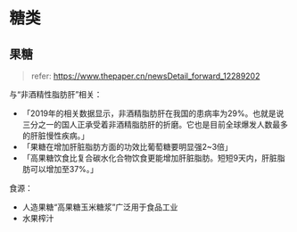 

# 糖类

## 果糖

> refer: https://www.thepaper.cn/newsDetail_forward_12289202

与“非酒精性脂肪肝”相关：

- 「2019年的相关数据显示，非酒精脂肪肝在我国的患病率为29%。也就是说三分之一的国人正承受着非酒精脂肪肝的折磨。它也是目前全球爆发人数最多的肝脏慢性疾病。」
- 「果糖在增加肝脏脂肪方面的功效比葡萄糖要明显强2~3倍」
- 「高果糖饮食比复合碳水化合物饮食更能增加肝脏脂肪。短短9天内，肝脏脂肪可以增加至37%。」

食源：

- 人造果糖“高果糖玉米糖浆”广泛用于食品工业
- 水果榨汁

